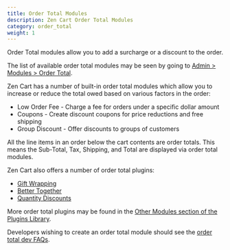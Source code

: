 ```yaml
---
title: Order Total Modules
description: Zen Cart Order Total Modules
category: order_total
weight: 1
---
```


Order Total modules allow you to add a surcharge or a discount to the order.

The list of available order total modules may be seen by going to [Admin > Modules > Order Total](/user/admin_pages/modules/order_total/).

Zen Cart has a number of built-in order total modules which allow you to 
increase or reduce the total owed based on various factors in the order: 
* Low Order Fee - Charge a fee for orders under a specific dollar amount 
* Coupons - Create discount coupons for price reductions and free shipping 
* Group Discount - Offer discounts to groups of customers

All the line items in an order below the cart contents are order totals.
This means the Sub-Total, Tax, Shipping, and Total are displayed via order total modules. 

Zen Cart also offers a number of order total plugins: 

- [Gift Wrapping](https://www.zen-cart.com/downloads.php?do=file&id=267)
- [Better Together](https://www.zen-cart.com/downloads.php?do=file&id=201)
- [Quantity Discounts](https://www.zen-cart.com/downloads.php?do=file&id=135)

More order total plugins may be found in the [Other Modules section of the Plugins Library](https://www.zen-cart.com/downloads.php?do=cat&id=7).

Developers wishing to create an order total module should see the [order total dev FAQs](/dev/code/modules/). 
